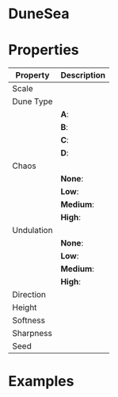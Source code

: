 # DuneSea


# Properties


| Property | Description| 
| -------- | -----------|
| Scale |  |
| Dune Type |  |
| | **A**: <desc> |
| | **B**: <desc> |
| | **C**: <desc> |
| | **D**: <desc> |
| Chaos |  |
| | **None**: <desc> |
| | **Low**: <desc> |
| | **Medium**: <desc> |
| | **High**: <desc> |
| Undulation |  |
| | **None**: <desc> |
| | **Low**: <desc> |
| | **Medium**: <desc> |
| | **High**: <desc> |
| Direction |  |
| Height |  |
| Softness |  |
| Sharpness |  |
| Seed |  |




# Examples
